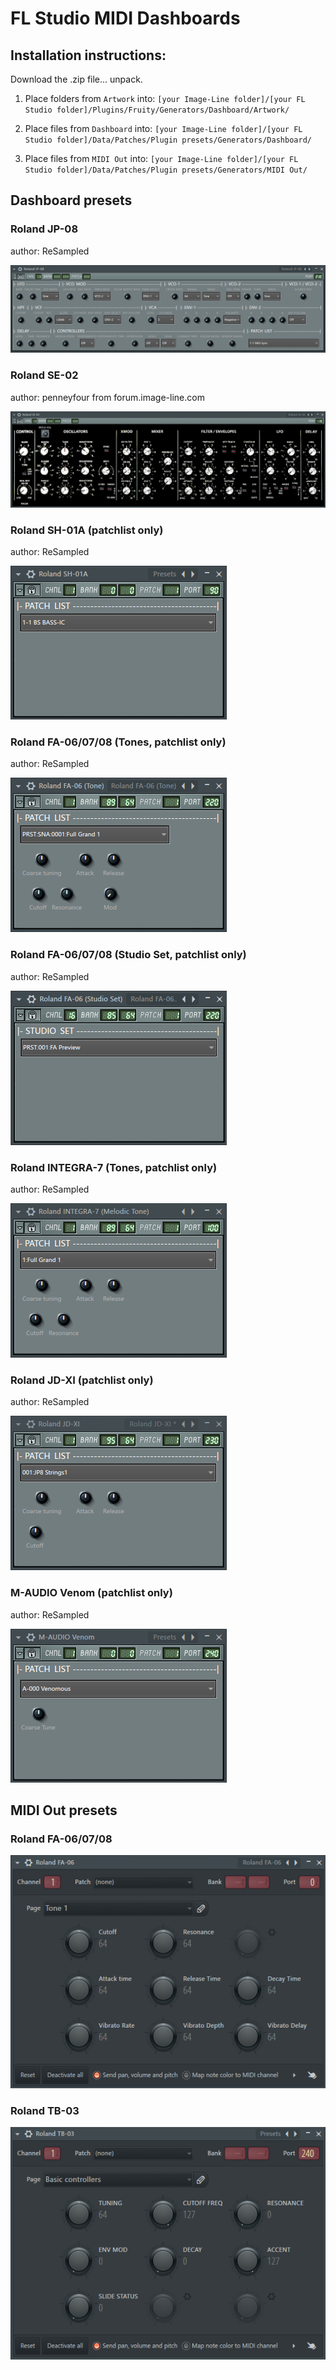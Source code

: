 # FL Studio MIDI Dashboards

## Installation instructions:

Download the .zip file... unpack.

1) Place folders from `Artwork` into:
   `[your Image-Line folder]/[your FL Studio folder]/Plugins/Fruity/Generators/Dashboard/Artwork/`

2) Place files from `Dashboard` into:
   `[your Image-Line folder]/[your FL Studio folder]/Data/Patches/Plugin presets/Generators/Dashboard/`

3) Place files from `MIDI Out` into:
   `[your Image-Line folder]/[your FL Studio folder]/Data/Patches/Plugin presets/Generators/MIDI Out/`


## Dashboard presets

### Roland JP-08

author: ReSampled

![Roland JP-08 dashboard](images/dashboard_roland_jp_08.png)
  

### Roland SE-02 

author: penneyfour from forum.image-line.com

![Roland SE-02 dashboard](images/dashboard_roland_se_02.png)


### Roland SH-01A (patchlist only)

author: ReSampled

![Roland SH-01A](images/dashboard_sh-01a.png)


### Roland FA-06/07/08 (Tones, patchlist only)

author: ReSampled

![Roland FA-06/07/08 Tone](images/dashboard_fa06_tone.png)


### Roland FA-06/07/08 (Studio Set, patchlist only)

author: ReSampled

![Roland FA-06/07/08 Studio Set](images/dashboard_fa06_ss.png)


### Roland INTEGRA-7 (Tones, patchlist only)

author: ReSampled

![Roland INTEGRA-7](images/dashboard_integra-7_melodic.png)


### Roland JD-XI (patchlist only)

author: ReSampled

![Roland JD-XI](images/dashboard_jd-xi.png)


### M-AUDIO Venom (patchlist only)

author: ReSampled

![M-AUDIO Venom](images/dashboard_m-audio_venom.png)


## MIDI Out presets

### Roland FA-06/07/08

![Roland FA-06/07/08 dashboard](images/midi_out_roland_fa_06.png)

### Roland TB-03

![Roland TB-03 dashboard](images/midi_out_roland_tb_03.png)

